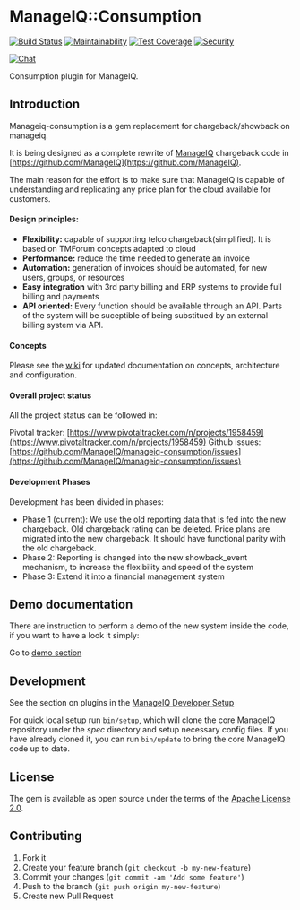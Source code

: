 # ManageIQ::Consumption

[![Build Status](https://travis-ci.com/ManageIQ/manageiq-consumption.svg?branch=morphy)](https://travis-ci.com/ManageIQ/manageiq-consumption)
[![Maintainability](https://api.codeclimate.com/v1/badges/7ddcfc7e53574d375f43/maintainability)](https://codeclimate.com/github/ManageIQ/manageiq-consumption/maintainability)
[![Test Coverage](https://api.codeclimate.com/v1/badges/7ddcfc7e53574d375f43/test_coverage)](https://codeclimate.com/github/ManageIQ/manageiq-consumption/test_coverage)
[![Security](https://hakiri.io/github/ManageIQ/manageiq-consumption/morphy.svg)](https://hakiri.io/github/ManageIQ/manageiq-consumption/morphy)

[![Chat](https://badges.gitter.im/Join%20Chat.svg)](https://gitter.im/ManageIQ/manageiq/chargeback?utm_source=badge&utm_medium=badge&utm_campaign=pr-badge&utm_content=badge)

Consumption plugin for ManageIQ.

## Introduction
Manageiq-consumption is a gem replacement for chargeback/showback on manageiq.

It is being designed as a complete rewrite of [ManageIQ](https://www.mananageiq.org) chargeback code in [https://github.com/ManageIQ](https://github.com/ManageIQ).

The main reason for the effort is to make sure that ManageIQ is capable of understanding and replicating any price plan for the cloud available for customers.

#### Design principles:
- **Flexibility:** capable of supporting telco chargeback(simplified). It is based on TMForum concepts adapted to cloud
- **Performance:** reduce the time needed to generate an invoice
- **Automation:** generation of invoices should be automated, for new users, groups, or resources
- **Easy integration** with 3rd party billing and ERP systems to provide full billing and payments
- **API oriented:** Every function should be available through an API. Parts of the system will be suceptible of being substitued by an external billing system via API.

#### Concepts
Please see the [wiki](https://github.com/ManageIQ/manageiq-consumption/wiki) for updated documentation on concepts, architecture and configuration.

#### Overall project status
All the project status can be followed in:

Pivotal tracker:
[https://www.pivotaltracker.com/n/projects/1958459](https://www.pivotaltracker.com/n/projects/1958459)
Github issues:
[https://github.com/ManageIQ/manageiq-consumption/issues](https://github.com/ManageIQ/manageiq-consumption/issues)

#### Development Phases

Development has been divided in phases:

- Phase 1 (current): We use the old reporting data that is fed into the new chargeback. Old chargeback rating can be deleted. Price plans are migrated into the new chargeback. It should have functional parity with the old chargeback.
- Phase 2: Reporting is changed into the new showback_event mechanism, to increase the flexibility and speed of the system
- Phase 3: Extend it into a financial management system

## Demo documentation

There are instruction to perform a demo of the new system inside the code, if you want to have a look it simply:

Go to [demo section](/docs/demo/README.md)

## Development

See the section on plugins in the [ManageIQ Developer Setup](http://manageiq.org/docs/guides/developer_setup/plugins)

For quick local setup run `bin/setup`, which will clone the core ManageIQ repository under the *spec* directory and setup necessary config files. If you have already cloned it, you can run `bin/update` to bring the core ManageIQ code up to date.

## License

The gem is available as open source under the terms of the [Apache License 2.0](http://www.apache.org/licenses/LICENSE-2.0).

## Contributing

1. Fork it
2. Create your feature branch (`git checkout -b my-new-feature`)
3. Commit your changes (`git commit -am 'Add some feature'`)
4. Push to the branch (`git push origin my-new-feature`)
5. Create new Pull Request
